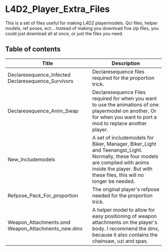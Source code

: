 # L4D2_Player_Extra_Files
 This is a set of files useful for making L4D2 playermodels. Qci files, helper models, ref poses, ect...
 Instead of making you download five zip files, you could just download all at once, or just the files you need.
 
 
## Table of contents 
| Title										| Description |
|-|-|
| Declaresequence_Infected Declaresequence_Survivors | Declaresequence files required for the proportion trick. |
| Declaresequence_Anim_Swap | Declaresequence Files required for when you want to use the animations of one playermodel on another, Or for when you want to port a mod to replace another player.	|
| New_Includemodels | A set of includemodels for Biker, Manager, Biker_Light and Teenangst_Light. <br>Normally, these four models are compiled with anims inside the player. But with these files, this will no longer be needed. |
| Refpose_Pack_For_proportion | The original player's refpose needed for the proportion trick. |
| Weapon_Attachments.smd Weapon_Attachments_new.dmx| A helper model to allow for easy positioning of weapon attachments on the player's body. I recommend the dmx, because it also contains the chainsaw, uzi and spas. |
